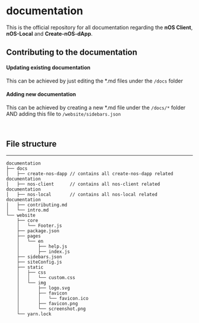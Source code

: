# documentation
This is the official repository for all documentation regarding the **nOS Client**, **nOS-Local** and **Create-nOS-dApp**.


## Contributing to the documentation
#### Updating existing documentation
This can be achieved by just editing the *.md files under the `/docs` folder


#### Adding new documentation
This can be achieved by creating a new *.md file under the `/docs/*` folder
AND adding this file to `/website/sidebars.json`

&nbsp;

## File structure
---
```
documentation
├── docs
│   ├── create-nos-dapp // contains all create-nos-dapp related documentation
│   ├── nos-client      // contains all nos-client related documentation
│   ├── nos-local       // contains all nos-local related documentation
│   ├── contributing.md
│   └── intro.md
└── website
    ├── core
    │   └── Footer.js
    ├── package.json
    ├── pages
    │   └── en
    │       ├── help.js
    │       ├── index.js
    ├── sidebars.json
    ├── siteConfig.js
    ├── static
    │   ├── css
    │   │   └── custom.css
    │   └── img
    │       ├── logo.svg
    │       ├── favicon
    │       │   └── favicon.ico
    │       ├── favicon.png
    │       └── screenshot.png
    └── yarn.lock
```
